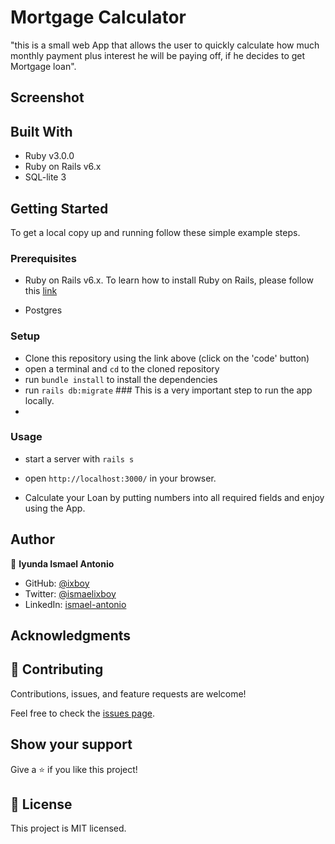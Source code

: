 
# Mortgage Calculator

"this is a small web App that allows the user to quickly calculate how much monthly payment plus interest he will be paying off, if he decides to get Mortgage loan".


## Screenshot


## Built With

- Ruby v3.0.0
- Ruby on Rails v6.x
- SQL-lite 3

## Getting Started

To get a local copy up and running follow these simple example steps.

### Prerequisites

- Ruby on Rails v6.x. To learn how to install Ruby on Rails, please follow this [link](https://guides.rubyonrails.org/getting_started.html)

- Postgres

### Setup

- Clone this repository using the link above (click on the 'code' button)
- open a terminal and `cd` to the cloned repository
- run `bundle install` to install the dependencies
- run `rails db:migrate` ### This is a very important step to run the app locally.
-  
### Usage

- start a server with `rails s`

- open `http://localhost:3000/` in your browser.

- Calculate your Loan by putting numbers into all required fields and enjoy using the App.


## Author

👤 **Iyunda Ismael Antonio**

- GitHub: [@ixboy](https://github.com/ixboy)
- Twitter: [@ismaelixboy](https://twitter.com/ismaelixboy)
- LinkedIn: [ismael-antonio](https://www.linkedin.com/in/ismaelantonio/)




## Acknowledgments



## 🤝 Contributing

Contributions, issues, and feature requests are welcome!

Feel free to check the [issues page](https://github.com/ixboy/mortgage_calculator/issues).

## Show your support

Give a ⭐️ if you like this project!

## 📝 License

This project is MIT licensed.
